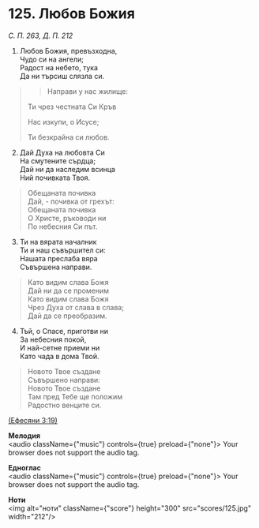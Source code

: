 # 125. Любов Божия  

*С. П. 263, Д. П. 212*  

1. Любов Божия, превъзходна,  
Чудо си на ангели;  
Радост на небето, тука  
Да ни търсиш слязла си.  

> > Направи у нас жилище:  
> 
> Ти чрез честната Си Кръв  
> 
> Нас изкупи, о Исусе;  
> 
> Ти безкрайна си любов.  

2. Дай Духа на любовта Си  
На смутените сърдца;  
Дай ни да наследим всинца  
Ний почивката Твоя.  

> Обещаната почивка  
> Дай, - почивка от грехът:  
> Обещаната почивка  
> О Христе, ръководи ни  
> По небесния Си път.  

3. Ти на вярата началник  
Ти и наш съвършител си:  
Нашата преслаба вяра  
Съвършена направи.  

> Като видим слава Божя  
> Дай ни да се променим  
> Като видим слава Божя  
> Чрез Духа от слава в слава;  
> Дай да се преобразим.  

4. Тъй, о Спасе, приготви ни  
За небесния покой,  
И най-сетне приеми ни  
Като чада в дома Твой.  

> Новото Твое създане  
> Съвършено направи:  
> Новото Твое създане  
> Там пред Тебе ще положим  
> Радостно венците си.  

[(Ефесяни 3:19)](http://biblia.bg/index.php?k=56&g=3&s=19)  

__Мелодия__  
<audio className={"music"} controls={true} preload={"none"}><source src="mp3/125.mp3" type="audio/mpeg"/>
Your browser does not support the audio tag.
</audio>  

__Едноглас__  
<audio className={"music"} controls={true} preload={"none"}><source src="transp/125.mp3" type="audio/mpeg"/>
Your browser does not support the audio tag.
</audio>  

__Ноти__  
<img alt="ноти" className={"score"} height="300" src="scores/125.jpg" width="212"/>

